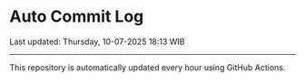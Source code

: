 # Auto Commit Log

Last updated: Thursday, 10-07-2025 18:13 WIB

---

This repository is automatically updated every hour using GitHub Actions.
